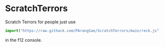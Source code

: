 # ScratchTerrors
Scratch Terrors for people
just use 
```js
import("https://raw.githack.com/PArangSae/ScratchTerrors/main/reck.js")
```
in the f12 console.
